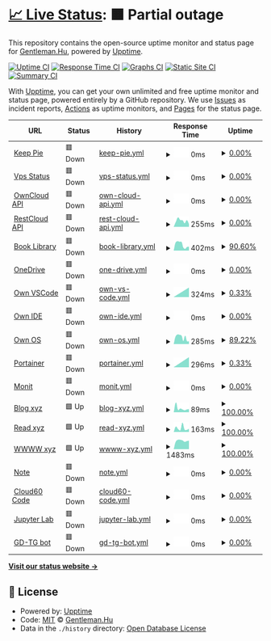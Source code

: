 # [📈 Live Status](https://status.codecho.top): <!--live status--> **🟧 Partial outage**

This repository contains the open-source uptime monitor and status page for [Gentleman.Hu](https://crushing.xyz), powered by [Upptime](https://github.com/upptime/upptime).

[![Uptime CI](https://github.com/koj-co/upptime/workflows/Uptime%20CI/badge.svg)](https://github.com/koj-co/upptime/actions?query=workflow%3A%22Uptime+CI%22)
[![Response Time CI](https://github.com/koj-co/upptime/workflows/Response%20Time%20CI/badge.svg)](https://github.com/koj-co/upptime/actions?query=workflow%3A%22Response+Time+CI%22)
[![Graphs CI](https://github.com/koj-co/upptime/workflows/Graphs%20CI/badge.svg)](https://github.com/koj-co/upptime/actions?query=workflow%3A%22Graphs+CI%22)
[![Static Site CI](https://github.com/koj-co/upptime/workflows/Static%20Site%20CI/badge.svg)](https://github.com/koj-co/upptime/actions?query=workflow%3A%22Static+Site+CI%22)
[![Summary CI](https://github.com/koj-co/upptime/workflows/Summary%20CI/badge.svg)](https://github.com/koj-co/upptime/actions?query=workflow%3A%22Summary+CI%22)

With [Upptime](https://upptime.js.org), you can get your own unlimited and free uptime monitor and status page, powered entirely by a GitHub repository. We use [Issues](https://github.com/GentlemanHu/own-status/issues) as incident reports, [Actions](https://github.com/GentlemanHu/own-status/actions) as uptime monitors, and [Pages](https://status.codecho.top) for the status page.

<!--start: status pages-->
<!-- This summary is generated by Upptime (https://github.com/upptime/upptime) -->
<!-- Do not edit this manually, your changes will be overwritten -->
<!-- prettier-ignore -->
| URL | Status | History | Response Time | Uptime |
| --- | ------ | ------- | ------------- | ------ |
| <img alt="" src="https://favicons.githubusercontent.com/pie.keepfuture.live" height="13"> [Keep Pie](https://pie.keepfuture.live) | 🟥 Down | [keep-pie.yml](https://github.com/GentlemanHu/own-status/commits/HEAD/history/keep-pie.yml) | <details><summary><img alt="Response time graph" src="./graphs/keep-pie/response-time-week.png" height="20"> 0ms</summary><br><a href="https://status.codecho.top/history/keep-pie"><img alt="Response time 638" src="https://img.shields.io/endpoint?url=https%3A%2F%2Fraw.githubusercontent.com%2FGentlemanHu%2Fown-status%2FHEAD%2Fapi%2Fkeep-pie%2Fresponse-time.json"></a><br><a href="https://status.codecho.top/history/keep-pie"><img alt="24-hour response time 0" src="https://img.shields.io/endpoint?url=https%3A%2F%2Fraw.githubusercontent.com%2FGentlemanHu%2Fown-status%2FHEAD%2Fapi%2Fkeep-pie%2Fresponse-time-day.json"></a><br><a href="https://status.codecho.top/history/keep-pie"><img alt="7-day response time 0" src="https://img.shields.io/endpoint?url=https%3A%2F%2Fraw.githubusercontent.com%2FGentlemanHu%2Fown-status%2FHEAD%2Fapi%2Fkeep-pie%2Fresponse-time-week.json"></a><br><a href="https://status.codecho.top/history/keep-pie"><img alt="30-day response time 0" src="https://img.shields.io/endpoint?url=https%3A%2F%2Fraw.githubusercontent.com%2FGentlemanHu%2Fown-status%2FHEAD%2Fapi%2Fkeep-pie%2Fresponse-time-month.json"></a><br><a href="https://status.codecho.top/history/keep-pie"><img alt="1-year response time 630" src="https://img.shields.io/endpoint?url=https%3A%2F%2Fraw.githubusercontent.com%2FGentlemanHu%2Fown-status%2FHEAD%2Fapi%2Fkeep-pie%2Fresponse-time-year.json"></a></details> | <details><summary><a href="https://status.codecho.top/history/keep-pie">0.00%</a></summary><a href="https://status.codecho.top/history/keep-pie"><img alt="All-time uptime 52.46%" src="https://img.shields.io/endpoint?url=https%3A%2F%2Fraw.githubusercontent.com%2FGentlemanHu%2Fown-status%2FHEAD%2Fapi%2Fkeep-pie%2Fuptime.json"></a><br><a href="https://status.codecho.top/history/keep-pie"><img alt="24-hour uptime 0.00%" src="https://img.shields.io/endpoint?url=https%3A%2F%2Fraw.githubusercontent.com%2FGentlemanHu%2Fown-status%2FHEAD%2Fapi%2Fkeep-pie%2Fuptime-day.json"></a><br><a href="https://status.codecho.top/history/keep-pie"><img alt="7-day uptime 0.00%" src="https://img.shields.io/endpoint?url=https%3A%2F%2Fraw.githubusercontent.com%2FGentlemanHu%2Fown-status%2FHEAD%2Fapi%2Fkeep-pie%2Fuptime-week.json"></a><br><a href="https://status.codecho.top/history/keep-pie"><img alt="30-day uptime 0.00%" src="https://img.shields.io/endpoint?url=https%3A%2F%2Fraw.githubusercontent.com%2FGentlemanHu%2Fown-status%2FHEAD%2Fapi%2Fkeep-pie%2Fuptime-month.json"></a><br><a href="https://status.codecho.top/history/keep-pie"><img alt="1-year uptime 37.90%" src="https://img.shields.io/endpoint?url=https%3A%2F%2Fraw.githubusercontent.com%2FGentlemanHu%2Fown-status%2FHEAD%2Fapi%2Fkeep-pie%2Fuptime-year.json"></a></details>
| <img alt="" src="https://favicons.githubusercontent.com/status.devfly.top" height="13"> [Vps Status](https://status.devfly.top) | 🟥 Down | [vps-status.yml](https://github.com/GentlemanHu/own-status/commits/HEAD/history/vps-status.yml) | <details><summary><img alt="Response time graph" src="./graphs/vps-status/response-time-week.png" height="20"> 0ms</summary><br><a href="https://status.codecho.top/history/vps-status"><img alt="Response time 526" src="https://img.shields.io/endpoint?url=https%3A%2F%2Fraw.githubusercontent.com%2FGentlemanHu%2Fown-status%2FHEAD%2Fapi%2Fvps-status%2Fresponse-time.json"></a><br><a href="https://status.codecho.top/history/vps-status"><img alt="24-hour response time 0" src="https://img.shields.io/endpoint?url=https%3A%2F%2Fraw.githubusercontent.com%2FGentlemanHu%2Fown-status%2FHEAD%2Fapi%2Fvps-status%2Fresponse-time-day.json"></a><br><a href="https://status.codecho.top/history/vps-status"><img alt="7-day response time 0" src="https://img.shields.io/endpoint?url=https%3A%2F%2Fraw.githubusercontent.com%2FGentlemanHu%2Fown-status%2FHEAD%2Fapi%2Fvps-status%2Fresponse-time-week.json"></a><br><a href="https://status.codecho.top/history/vps-status"><img alt="30-day response time 0" src="https://img.shields.io/endpoint?url=https%3A%2F%2Fraw.githubusercontent.com%2FGentlemanHu%2Fown-status%2FHEAD%2Fapi%2Fvps-status%2Fresponse-time-month.json"></a><br><a href="https://status.codecho.top/history/vps-status"><img alt="1-year response time 530" src="https://img.shields.io/endpoint?url=https%3A%2F%2Fraw.githubusercontent.com%2FGentlemanHu%2Fown-status%2FHEAD%2Fapi%2Fvps-status%2Fresponse-time-year.json"></a></details> | <details><summary><a href="https://status.codecho.top/history/vps-status">0.00%</a></summary><a href="https://status.codecho.top/history/vps-status"><img alt="All-time uptime 72.16%" src="https://img.shields.io/endpoint?url=https%3A%2F%2Fraw.githubusercontent.com%2FGentlemanHu%2Fown-status%2FHEAD%2Fapi%2Fvps-status%2Fuptime.json"></a><br><a href="https://status.codecho.top/history/vps-status"><img alt="24-hour uptime 0.00%" src="https://img.shields.io/endpoint?url=https%3A%2F%2Fraw.githubusercontent.com%2FGentlemanHu%2Fown-status%2FHEAD%2Fapi%2Fvps-status%2Fuptime-day.json"></a><br><a href="https://status.codecho.top/history/vps-status"><img alt="7-day uptime 0.00%" src="https://img.shields.io/endpoint?url=https%3A%2F%2Fraw.githubusercontent.com%2FGentlemanHu%2Fown-status%2FHEAD%2Fapi%2Fvps-status%2Fuptime-week.json"></a><br><a href="https://status.codecho.top/history/vps-status"><img alt="30-day uptime 0.00%" src="https://img.shields.io/endpoint?url=https%3A%2F%2Fraw.githubusercontent.com%2FGentlemanHu%2Fown-status%2FHEAD%2Fapi%2Fvps-status%2Fuptime-month.json"></a><br><a href="https://status.codecho.top/history/vps-status"><img alt="1-year uptime 63.64%" src="https://img.shields.io/endpoint?url=https%3A%2F%2Fraw.githubusercontent.com%2FGentlemanHu%2Fown-status%2FHEAD%2Fapi%2Fvps-status%2Fuptime-year.json"></a></details>
| <img alt="" src="https://favicons.githubusercontent.com/api.justfeeling.me" height="13"> [OwnCloud API](https://api.justfeeling.me) | 🟥 Down | [own-cloud-api.yml](https://github.com/GentlemanHu/own-status/commits/HEAD/history/own-cloud-api.yml) | <details><summary><img alt="Response time graph" src="./graphs/own-cloud-api/response-time-week.png" height="20"> 0ms</summary><br><a href="https://status.codecho.top/history/own-cloud-api"><img alt="Response time 245" src="https://img.shields.io/endpoint?url=https%3A%2F%2Fraw.githubusercontent.com%2FGentlemanHu%2Fown-status%2FHEAD%2Fapi%2Fown-cloud-api%2Fresponse-time.json"></a><br><a href="https://status.codecho.top/history/own-cloud-api"><img alt="24-hour response time 0" src="https://img.shields.io/endpoint?url=https%3A%2F%2Fraw.githubusercontent.com%2FGentlemanHu%2Fown-status%2FHEAD%2Fapi%2Fown-cloud-api%2Fresponse-time-day.json"></a><br><a href="https://status.codecho.top/history/own-cloud-api"><img alt="7-day response time 0" src="https://img.shields.io/endpoint?url=https%3A%2F%2Fraw.githubusercontent.com%2FGentlemanHu%2Fown-status%2FHEAD%2Fapi%2Fown-cloud-api%2Fresponse-time-week.json"></a><br><a href="https://status.codecho.top/history/own-cloud-api"><img alt="30-day response time 0" src="https://img.shields.io/endpoint?url=https%3A%2F%2Fraw.githubusercontent.com%2FGentlemanHu%2Fown-status%2FHEAD%2Fapi%2Fown-cloud-api%2Fresponse-time-month.json"></a><br><a href="https://status.codecho.top/history/own-cloud-api"><img alt="1-year response time 209" src="https://img.shields.io/endpoint?url=https%3A%2F%2Fraw.githubusercontent.com%2FGentlemanHu%2Fown-status%2FHEAD%2Fapi%2Fown-cloud-api%2Fresponse-time-year.json"></a></details> | <details><summary><a href="https://status.codecho.top/history/own-cloud-api">0.00%</a></summary><a href="https://status.codecho.top/history/own-cloud-api"><img alt="All-time uptime 40.03%" src="https://img.shields.io/endpoint?url=https%3A%2F%2Fraw.githubusercontent.com%2FGentlemanHu%2Fown-status%2FHEAD%2Fapi%2Fown-cloud-api%2Fuptime.json"></a><br><a href="https://status.codecho.top/history/own-cloud-api"><img alt="24-hour uptime 0.00%" src="https://img.shields.io/endpoint?url=https%3A%2F%2Fraw.githubusercontent.com%2FGentlemanHu%2Fown-status%2FHEAD%2Fapi%2Fown-cloud-api%2Fuptime-day.json"></a><br><a href="https://status.codecho.top/history/own-cloud-api"><img alt="7-day uptime 0.00%" src="https://img.shields.io/endpoint?url=https%3A%2F%2Fraw.githubusercontent.com%2FGentlemanHu%2Fown-status%2FHEAD%2Fapi%2Fown-cloud-api%2Fuptime-week.json"></a><br><a href="https://status.codecho.top/history/own-cloud-api"><img alt="30-day uptime 0.00%" src="https://img.shields.io/endpoint?url=https%3A%2F%2Fraw.githubusercontent.com%2FGentlemanHu%2Fown-status%2FHEAD%2Fapi%2Fown-cloud-api%2Fuptime-month.json"></a><br><a href="https://status.codecho.top/history/own-cloud-api"><img alt="1-year uptime 21.66%" src="https://img.shields.io/endpoint?url=https%3A%2F%2Fraw.githubusercontent.com%2FGentlemanHu%2Fown-status%2FHEAD%2Fapi%2Fown-cloud-api%2Fuptime-year.json"></a></details>
| <img alt="" src="https://favicons.githubusercontent.com/api.crushing.xyz" height="13"> [RestCloud API](https://api.crushing.xyz/api/v1/test/template) | 🟥 Down | [rest-cloud-api.yml](https://github.com/GentlemanHu/own-status/commits/HEAD/history/rest-cloud-api.yml) | <details><summary><img alt="Response time graph" src="./graphs/rest-cloud-api/response-time-week.png" height="20"> 255ms</summary><br><a href="https://status.codecho.top/history/rest-cloud-api"><img alt="Response time 357" src="https://img.shields.io/endpoint?url=https%3A%2F%2Fraw.githubusercontent.com%2FGentlemanHu%2Fown-status%2FHEAD%2Fapi%2Frest-cloud-api%2Fresponse-time.json"></a><br><a href="https://status.codecho.top/history/rest-cloud-api"><img alt="24-hour response time 121" src="https://img.shields.io/endpoint?url=https%3A%2F%2Fraw.githubusercontent.com%2FGentlemanHu%2Fown-status%2FHEAD%2Fapi%2Frest-cloud-api%2Fresponse-time-day.json"></a><br><a href="https://status.codecho.top/history/rest-cloud-api"><img alt="7-day response time 255" src="https://img.shields.io/endpoint?url=https%3A%2F%2Fraw.githubusercontent.com%2FGentlemanHu%2Fown-status%2FHEAD%2Fapi%2Frest-cloud-api%2Fresponse-time-week.json"></a><br><a href="https://status.codecho.top/history/rest-cloud-api"><img alt="30-day response time 246" src="https://img.shields.io/endpoint?url=https%3A%2F%2Fraw.githubusercontent.com%2FGentlemanHu%2Fown-status%2FHEAD%2Fapi%2Frest-cloud-api%2Fresponse-time-month.json"></a><br><a href="https://status.codecho.top/history/rest-cloud-api"><img alt="1-year response time 365" src="https://img.shields.io/endpoint?url=https%3A%2F%2Fraw.githubusercontent.com%2FGentlemanHu%2Fown-status%2FHEAD%2Fapi%2Frest-cloud-api%2Fresponse-time-year.json"></a></details> | <details><summary><a href="https://status.codecho.top/history/rest-cloud-api">0.00%</a></summary><a href="https://status.codecho.top/history/rest-cloud-api"><img alt="All-time uptime 66.43%" src="https://img.shields.io/endpoint?url=https%3A%2F%2Fraw.githubusercontent.com%2FGentlemanHu%2Fown-status%2FHEAD%2Fapi%2Frest-cloud-api%2Fuptime.json"></a><br><a href="https://status.codecho.top/history/rest-cloud-api"><img alt="24-hour uptime 0.00%" src="https://img.shields.io/endpoint?url=https%3A%2F%2Fraw.githubusercontent.com%2FGentlemanHu%2Fown-status%2FHEAD%2Fapi%2Frest-cloud-api%2Fuptime-day.json"></a><br><a href="https://status.codecho.top/history/rest-cloud-api"><img alt="7-day uptime 0.00%" src="https://img.shields.io/endpoint?url=https%3A%2F%2Fraw.githubusercontent.com%2FGentlemanHu%2Fown-status%2FHEAD%2Fapi%2Frest-cloud-api%2Fuptime-week.json"></a><br><a href="https://status.codecho.top/history/rest-cloud-api"><img alt="30-day uptime 0.00%" src="https://img.shields.io/endpoint?url=https%3A%2F%2Fraw.githubusercontent.com%2FGentlemanHu%2Fown-status%2FHEAD%2Fapi%2Frest-cloud-api%2Fuptime-month.json"></a><br><a href="https://status.codecho.top/history/rest-cloud-api"><img alt="1-year uptime 56.37%" src="https://img.shields.io/endpoint?url=https%3A%2F%2Fraw.githubusercontent.com%2FGentlemanHu%2Fown-status%2FHEAD%2Fapi%2Frest-cloud-api%2Fuptime-year.json"></a></details>
| <img alt="" src="https://favicons.githubusercontent.com/book.crushing.xyz" height="13"> [Book Library](https://book.crushing.xyz) | 🟥 Down | [book-library.yml](https://github.com/GentlemanHu/own-status/commits/HEAD/history/book-library.yml) | <details><summary><img alt="Response time graph" src="./graphs/book-library/response-time-week.png" height="20"> 402ms</summary><br><a href="https://status.codecho.top/history/book-library"><img alt="Response time 629" src="https://img.shields.io/endpoint?url=https%3A%2F%2Fraw.githubusercontent.com%2FGentlemanHu%2Fown-status%2FHEAD%2Fapi%2Fbook-library%2Fresponse-time.json"></a><br><a href="https://status.codecho.top/history/book-library"><img alt="24-hour response time 263" src="https://img.shields.io/endpoint?url=https%3A%2F%2Fraw.githubusercontent.com%2FGentlemanHu%2Fown-status%2FHEAD%2Fapi%2Fbook-library%2Fresponse-time-day.json"></a><br><a href="https://status.codecho.top/history/book-library"><img alt="7-day response time 402" src="https://img.shields.io/endpoint?url=https%3A%2F%2Fraw.githubusercontent.com%2FGentlemanHu%2Fown-status%2FHEAD%2Fapi%2Fbook-library%2Fresponse-time-week.json"></a><br><a href="https://status.codecho.top/history/book-library"><img alt="30-day response time 498" src="https://img.shields.io/endpoint?url=https%3A%2F%2Fraw.githubusercontent.com%2FGentlemanHu%2Fown-status%2FHEAD%2Fapi%2Fbook-library%2Fresponse-time-month.json"></a><br><a href="https://status.codecho.top/history/book-library"><img alt="1-year response time 593" src="https://img.shields.io/endpoint?url=https%3A%2F%2Fraw.githubusercontent.com%2FGentlemanHu%2Fown-status%2FHEAD%2Fapi%2Fbook-library%2Fresponse-time-year.json"></a></details> | <details><summary><a href="https://status.codecho.top/history/book-library">90.60%</a></summary><a href="https://status.codecho.top/history/book-library"><img alt="All-time uptime 91.60%" src="https://img.shields.io/endpoint?url=https%3A%2F%2Fraw.githubusercontent.com%2FGentlemanHu%2Fown-status%2FHEAD%2Fapi%2Fbook-library%2Fuptime.json"></a><br><a href="https://status.codecho.top/history/book-library"><img alt="24-hour uptime 99.98%" src="https://img.shields.io/endpoint?url=https%3A%2F%2Fraw.githubusercontent.com%2FGentlemanHu%2Fown-status%2FHEAD%2Fapi%2Fbook-library%2Fuptime-day.json"></a><br><a href="https://status.codecho.top/history/book-library"><img alt="7-day uptime 90.60%" src="https://img.shields.io/endpoint?url=https%3A%2F%2Fraw.githubusercontent.com%2FGentlemanHu%2Fown-status%2FHEAD%2Fapi%2Fbook-library%2Fuptime-week.json"></a><br><a href="https://status.codecho.top/history/book-library"><img alt="30-day uptime 97.84%" src="https://img.shields.io/endpoint?url=https%3A%2F%2Fraw.githubusercontent.com%2FGentlemanHu%2Fown-status%2FHEAD%2Fapi%2Fbook-library%2Fuptime-month.json"></a><br><a href="https://status.codecho.top/history/book-library"><img alt="1-year uptime 89.29%" src="https://img.shields.io/endpoint?url=https%3A%2F%2Fraw.githubusercontent.com%2FGentlemanHu%2Fown-status%2FHEAD%2Fapi%2Fbook-library%2Fuptime-year.json"></a></details>
| <img alt="" src="https://favicons.githubusercontent.com/pan.devfly.top" height="13"> [OneDrive](https://pan.devfly.top) | 🟥 Down | [one-drive.yml](https://github.com/GentlemanHu/own-status/commits/HEAD/history/one-drive.yml) | <details><summary><img alt="Response time graph" src="./graphs/one-drive/response-time-week.png" height="20"> 0ms</summary><br><a href="https://status.codecho.top/history/one-drive"><img alt="Response time 1455" src="https://img.shields.io/endpoint?url=https%3A%2F%2Fraw.githubusercontent.com%2FGentlemanHu%2Fown-status%2FHEAD%2Fapi%2Fone-drive%2Fresponse-time.json"></a><br><a href="https://status.codecho.top/history/one-drive"><img alt="24-hour response time 0" src="https://img.shields.io/endpoint?url=https%3A%2F%2Fraw.githubusercontent.com%2FGentlemanHu%2Fown-status%2FHEAD%2Fapi%2Fone-drive%2Fresponse-time-day.json"></a><br><a href="https://status.codecho.top/history/one-drive"><img alt="7-day response time 0" src="https://img.shields.io/endpoint?url=https%3A%2F%2Fraw.githubusercontent.com%2FGentlemanHu%2Fown-status%2FHEAD%2Fapi%2Fone-drive%2Fresponse-time-week.json"></a><br><a href="https://status.codecho.top/history/one-drive"><img alt="30-day response time 0" src="https://img.shields.io/endpoint?url=https%3A%2F%2Fraw.githubusercontent.com%2FGentlemanHu%2Fown-status%2FHEAD%2Fapi%2Fone-drive%2Fresponse-time-month.json"></a><br><a href="https://status.codecho.top/history/one-drive"><img alt="1-year response time 1565" src="https://img.shields.io/endpoint?url=https%3A%2F%2Fraw.githubusercontent.com%2FGentlemanHu%2Fown-status%2FHEAD%2Fapi%2Fone-drive%2Fresponse-time-year.json"></a></details> | <details><summary><a href="https://status.codecho.top/history/one-drive">0.00%</a></summary><a href="https://status.codecho.top/history/one-drive"><img alt="All-time uptime 71.93%" src="https://img.shields.io/endpoint?url=https%3A%2F%2Fraw.githubusercontent.com%2FGentlemanHu%2Fown-status%2FHEAD%2Fapi%2Fone-drive%2Fuptime.json"></a><br><a href="https://status.codecho.top/history/one-drive"><img alt="24-hour uptime 0.00%" src="https://img.shields.io/endpoint?url=https%3A%2F%2Fraw.githubusercontent.com%2FGentlemanHu%2Fown-status%2FHEAD%2Fapi%2Fone-drive%2Fuptime-day.json"></a><br><a href="https://status.codecho.top/history/one-drive"><img alt="7-day uptime 0.00%" src="https://img.shields.io/endpoint?url=https%3A%2F%2Fraw.githubusercontent.com%2FGentlemanHu%2Fown-status%2FHEAD%2Fapi%2Fone-drive%2Fuptime-week.json"></a><br><a href="https://status.codecho.top/history/one-drive"><img alt="30-day uptime 0.00%" src="https://img.shields.io/endpoint?url=https%3A%2F%2Fraw.githubusercontent.com%2FGentlemanHu%2Fown-status%2FHEAD%2Fapi%2Fone-drive%2Fuptime-month.json"></a><br><a href="https://status.codecho.top/history/one-drive"><img alt="1-year uptime 63.63%" src="https://img.shields.io/endpoint?url=https%3A%2F%2Fraw.githubusercontent.com%2FGentlemanHu%2Fown-status%2FHEAD%2Fapi%2Fone-drive%2Fuptime-year.json"></a></details>
| <img alt="" src="https://favicons.githubusercontent.com/code.crushing.xyz" height="13"> [Own VSCode](https://code.crushing.xyz) | 🟥 Down | [own-vs-code.yml](https://github.com/GentlemanHu/own-status/commits/HEAD/history/own-vs-code.yml) | <details><summary><img alt="Response time graph" src="./graphs/own-vs-code/response-time-week.png" height="20"> 324ms</summary><br><a href="https://status.codecho.top/history/own-vs-code"><img alt="Response time 289" src="https://img.shields.io/endpoint?url=https%3A%2F%2Fraw.githubusercontent.com%2FGentlemanHu%2Fown-status%2FHEAD%2Fapi%2Fown-vs-code%2Fresponse-time.json"></a><br><a href="https://status.codecho.top/history/own-vs-code"><img alt="24-hour response time 324" src="https://img.shields.io/endpoint?url=https%3A%2F%2Fraw.githubusercontent.com%2FGentlemanHu%2Fown-status%2FHEAD%2Fapi%2Fown-vs-code%2Fresponse-time-day.json"></a><br><a href="https://status.codecho.top/history/own-vs-code"><img alt="7-day response time 324" src="https://img.shields.io/endpoint?url=https%3A%2F%2Fraw.githubusercontent.com%2FGentlemanHu%2Fown-status%2FHEAD%2Fapi%2Fown-vs-code%2Fresponse-time-week.json"></a><br><a href="https://status.codecho.top/history/own-vs-code"><img alt="30-day response time 324" src="https://img.shields.io/endpoint?url=https%3A%2F%2Fraw.githubusercontent.com%2FGentlemanHu%2Fown-status%2FHEAD%2Fapi%2Fown-vs-code%2Fresponse-time-month.json"></a><br><a href="https://status.codecho.top/history/own-vs-code"><img alt="1-year response time 273" src="https://img.shields.io/endpoint?url=https%3A%2F%2Fraw.githubusercontent.com%2FGentlemanHu%2Fown-status%2FHEAD%2Fapi%2Fown-vs-code%2Fresponse-time-year.json"></a></details> | <details><summary><a href="https://status.codecho.top/history/own-vs-code">0.33%</a></summary><a href="https://status.codecho.top/history/own-vs-code"><img alt="All-time uptime 71.15%" src="https://img.shields.io/endpoint?url=https%3A%2F%2Fraw.githubusercontent.com%2FGentlemanHu%2Fown-status%2FHEAD%2Fapi%2Fown-vs-code%2Fuptime.json"></a><br><a href="https://status.codecho.top/history/own-vs-code"><img alt="24-hour uptime 2.33%" src="https://img.shields.io/endpoint?url=https%3A%2F%2Fraw.githubusercontent.com%2FGentlemanHu%2Fown-status%2FHEAD%2Fapi%2Fown-vs-code%2Fuptime-day.json"></a><br><a href="https://status.codecho.top/history/own-vs-code"><img alt="7-day uptime 0.33%" src="https://img.shields.io/endpoint?url=https%3A%2F%2Fraw.githubusercontent.com%2FGentlemanHu%2Fown-status%2FHEAD%2Fapi%2Fown-vs-code%2Fuptime-week.json"></a><br><a href="https://status.codecho.top/history/own-vs-code"><img alt="30-day uptime 0.00%" src="https://img.shields.io/endpoint?url=https%3A%2F%2Fraw.githubusercontent.com%2FGentlemanHu%2Fown-status%2FHEAD%2Fapi%2Fown-vs-code%2Fuptime-month.json"></a><br><a href="https://status.codecho.top/history/own-vs-code"><img alt="1-year uptime 62.32%" src="https://img.shields.io/endpoint?url=https%3A%2F%2Fraw.githubusercontent.com%2FGentlemanHu%2Fown-status%2FHEAD%2Fapi%2Fown-vs-code%2Fuptime-year.json"></a></details>
| <img alt="" src="https://favicons.githubusercontent.com/ide.crushing.xyz" height="13"> [Own IDE](https://ide.crushing.xyz) | 🟥 Down | [own-ide.yml](https://github.com/GentlemanHu/own-status/commits/HEAD/history/own-ide.yml) | <details><summary><img alt="Response time graph" src="./graphs/own-ide/response-time-week.png" height="20"> 0ms</summary><br><a href="https://status.codecho.top/history/own-ide"><img alt="Response time 225" src="https://img.shields.io/endpoint?url=https%3A%2F%2Fraw.githubusercontent.com%2FGentlemanHu%2Fown-status%2FHEAD%2Fapi%2Fown-ide%2Fresponse-time.json"></a><br><a href="https://status.codecho.top/history/own-ide"><img alt="24-hour response time 0" src="https://img.shields.io/endpoint?url=https%3A%2F%2Fraw.githubusercontent.com%2FGentlemanHu%2Fown-status%2FHEAD%2Fapi%2Fown-ide%2Fresponse-time-day.json"></a><br><a href="https://status.codecho.top/history/own-ide"><img alt="7-day response time 0" src="https://img.shields.io/endpoint?url=https%3A%2F%2Fraw.githubusercontent.com%2FGentlemanHu%2Fown-status%2FHEAD%2Fapi%2Fown-ide%2Fresponse-time-week.json"></a><br><a href="https://status.codecho.top/history/own-ide"><img alt="30-day response time 0" src="https://img.shields.io/endpoint?url=https%3A%2F%2Fraw.githubusercontent.com%2FGentlemanHu%2Fown-status%2FHEAD%2Fapi%2Fown-ide%2Fresponse-time-month.json"></a><br><a href="https://status.codecho.top/history/own-ide"><img alt="1-year response time 197" src="https://img.shields.io/endpoint?url=https%3A%2F%2Fraw.githubusercontent.com%2FGentlemanHu%2Fown-status%2FHEAD%2Fapi%2Fown-ide%2Fresponse-time-year.json"></a></details> | <details><summary><a href="https://status.codecho.top/history/own-ide">0.00%</a></summary><a href="https://status.codecho.top/history/own-ide"><img alt="All-time uptime 0.00%" src="https://img.shields.io/endpoint?url=https%3A%2F%2Fraw.githubusercontent.com%2FGentlemanHu%2Fown-status%2FHEAD%2Fapi%2Fown-ide%2Fuptime.json"></a><br><a href="https://status.codecho.top/history/own-ide"><img alt="24-hour uptime 0.00%" src="https://img.shields.io/endpoint?url=https%3A%2F%2Fraw.githubusercontent.com%2FGentlemanHu%2Fown-status%2FHEAD%2Fapi%2Fown-ide%2Fuptime-day.json"></a><br><a href="https://status.codecho.top/history/own-ide"><img alt="7-day uptime 0.00%" src="https://img.shields.io/endpoint?url=https%3A%2F%2Fraw.githubusercontent.com%2FGentlemanHu%2Fown-status%2FHEAD%2Fapi%2Fown-ide%2Fuptime-week.json"></a><br><a href="https://status.codecho.top/history/own-ide"><img alt="30-day uptime 0.00%" src="https://img.shields.io/endpoint?url=https%3A%2F%2Fraw.githubusercontent.com%2FGentlemanHu%2Fown-status%2FHEAD%2Fapi%2Fown-ide%2Fuptime-month.json"></a><br><a href="https://status.codecho.top/history/own-ide"><img alt="1-year uptime 0.00%" src="https://img.shields.io/endpoint?url=https%3A%2F%2Fraw.githubusercontent.com%2FGentlemanHu%2Fown-status%2FHEAD%2Fapi%2Fown-ide%2Fuptime-year.json"></a></details>
| <img alt="" src="https://favicons.githubusercontent.com/os.crushing.xyz" height="13"> [Own OS](https://os.crushing.xyz) | 🟥 Down | [own-os.yml](https://github.com/GentlemanHu/own-status/commits/HEAD/history/own-os.yml) | <details><summary><img alt="Response time graph" src="./graphs/own-os/response-time-week.png" height="20"> 285ms</summary><br><a href="https://status.codecho.top/history/own-os"><img alt="Response time 418" src="https://img.shields.io/endpoint?url=https%3A%2F%2Fraw.githubusercontent.com%2FGentlemanHu%2Fown-status%2FHEAD%2Fapi%2Fown-os%2Fresponse-time.json"></a><br><a href="https://status.codecho.top/history/own-os"><img alt="24-hour response time 118" src="https://img.shields.io/endpoint?url=https%3A%2F%2Fraw.githubusercontent.com%2FGentlemanHu%2Fown-status%2FHEAD%2Fapi%2Fown-os%2Fresponse-time-day.json"></a><br><a href="https://status.codecho.top/history/own-os"><img alt="7-day response time 285" src="https://img.shields.io/endpoint?url=https%3A%2F%2Fraw.githubusercontent.com%2FGentlemanHu%2Fown-status%2FHEAD%2Fapi%2Fown-os%2Fresponse-time-week.json"></a><br><a href="https://status.codecho.top/history/own-os"><img alt="30-day response time 333" src="https://img.shields.io/endpoint?url=https%3A%2F%2Fraw.githubusercontent.com%2FGentlemanHu%2Fown-status%2FHEAD%2Fapi%2Fown-os%2Fresponse-time-month.json"></a><br><a href="https://status.codecho.top/history/own-os"><img alt="1-year response time 371" src="https://img.shields.io/endpoint?url=https%3A%2F%2Fraw.githubusercontent.com%2FGentlemanHu%2Fown-status%2FHEAD%2Fapi%2Fown-os%2Fresponse-time-year.json"></a></details> | <details><summary><a href="https://status.codecho.top/history/own-os">89.22%</a></summary><a href="https://status.codecho.top/history/own-os"><img alt="All-time uptime 65.74%" src="https://img.shields.io/endpoint?url=https%3A%2F%2Fraw.githubusercontent.com%2FGentlemanHu%2Fown-status%2FHEAD%2Fapi%2Fown-os%2Fuptime.json"></a><br><a href="https://status.codecho.top/history/own-os"><img alt="24-hour uptime 24.53%" src="https://img.shields.io/endpoint?url=https%3A%2F%2Fraw.githubusercontent.com%2FGentlemanHu%2Fown-status%2FHEAD%2Fapi%2Fown-os%2Fuptime-day.json"></a><br><a href="https://status.codecho.top/history/own-os"><img alt="7-day uptime 89.22%" src="https://img.shields.io/endpoint?url=https%3A%2F%2Fraw.githubusercontent.com%2FGentlemanHu%2Fown-status%2FHEAD%2Fapi%2Fown-os%2Fuptime-week.json"></a><br><a href="https://status.codecho.top/history/own-os"><img alt="30-day uptime 97.52%" src="https://img.shields.io/endpoint?url=https%3A%2F%2Fraw.githubusercontent.com%2FGentlemanHu%2Fown-status%2FHEAD%2Fapi%2Fown-os%2Fuptime-month.json"></a><br><a href="https://status.codecho.top/history/own-os"><img alt="1-year uptime 55.48%" src="https://img.shields.io/endpoint?url=https%3A%2F%2Fraw.githubusercontent.com%2FGentlemanHu%2Fown-status%2FHEAD%2Fapi%2Fown-os%2Fuptime-year.json"></a></details>
| <img alt="" src="https://favicons.githubusercontent.com/get.crushing.xyz" height="13"> [Portainer](https://get.crushing.xyz) | 🟥 Down | [portainer.yml](https://github.com/GentlemanHu/own-status/commits/HEAD/history/portainer.yml) | <details><summary><img alt="Response time graph" src="./graphs/portainer/response-time-week.png" height="20"> 296ms</summary><br><a href="https://status.codecho.top/history/portainer"><img alt="Response time 266" src="https://img.shields.io/endpoint?url=https%3A%2F%2Fraw.githubusercontent.com%2FGentlemanHu%2Fown-status%2FHEAD%2Fapi%2Fportainer%2Fresponse-time.json"></a><br><a href="https://status.codecho.top/history/portainer"><img alt="24-hour response time 296" src="https://img.shields.io/endpoint?url=https%3A%2F%2Fraw.githubusercontent.com%2FGentlemanHu%2Fown-status%2FHEAD%2Fapi%2Fportainer%2Fresponse-time-day.json"></a><br><a href="https://status.codecho.top/history/portainer"><img alt="7-day response time 296" src="https://img.shields.io/endpoint?url=https%3A%2F%2Fraw.githubusercontent.com%2FGentlemanHu%2Fown-status%2FHEAD%2Fapi%2Fportainer%2Fresponse-time-week.json"></a><br><a href="https://status.codecho.top/history/portainer"><img alt="30-day response time 296" src="https://img.shields.io/endpoint?url=https%3A%2F%2Fraw.githubusercontent.com%2FGentlemanHu%2Fown-status%2FHEAD%2Fapi%2Fportainer%2Fresponse-time-month.json"></a><br><a href="https://status.codecho.top/history/portainer"><img alt="1-year response time 249" src="https://img.shields.io/endpoint?url=https%3A%2F%2Fraw.githubusercontent.com%2FGentlemanHu%2Fown-status%2FHEAD%2Fapi%2Fportainer%2Fresponse-time-year.json"></a></details> | <details><summary><a href="https://status.codecho.top/history/portainer">0.33%</a></summary><a href="https://status.codecho.top/history/portainer"><img alt="All-time uptime 71.15%" src="https://img.shields.io/endpoint?url=https%3A%2F%2Fraw.githubusercontent.com%2FGentlemanHu%2Fown-status%2FHEAD%2Fapi%2Fportainer%2Fuptime.json"></a><br><a href="https://status.codecho.top/history/portainer"><img alt="24-hour uptime 2.34%" src="https://img.shields.io/endpoint?url=https%3A%2F%2Fraw.githubusercontent.com%2FGentlemanHu%2Fown-status%2FHEAD%2Fapi%2Fportainer%2Fuptime-day.json"></a><br><a href="https://status.codecho.top/history/portainer"><img alt="7-day uptime 0.33%" src="https://img.shields.io/endpoint?url=https%3A%2F%2Fraw.githubusercontent.com%2FGentlemanHu%2Fown-status%2FHEAD%2Fapi%2Fportainer%2Fuptime-week.json"></a><br><a href="https://status.codecho.top/history/portainer"><img alt="30-day uptime 0.00%" src="https://img.shields.io/endpoint?url=https%3A%2F%2Fraw.githubusercontent.com%2FGentlemanHu%2Fown-status%2FHEAD%2Fapi%2Fportainer%2Fuptime-month.json"></a><br><a href="https://status.codecho.top/history/portainer"><img alt="1-year uptime 62.32%" src="https://img.shields.io/endpoint?url=https%3A%2F%2Fraw.githubusercontent.com%2FGentlemanHu%2Fown-status%2FHEAD%2Fapi%2Fportainer%2Fuptime-year.json"></a></details>
| <img alt="" src="https://favicons.githubusercontent.com/monit.devfly.top" height="13"> [Monit](https://monit.devfly.top) | 🟥 Down | [monit.yml](https://github.com/GentlemanHu/own-status/commits/HEAD/history/monit.yml) | <details><summary><img alt="Response time graph" src="./graphs/monit/response-time-week.png" height="20"> 0ms</summary><br><a href="https://status.codecho.top/history/monit"><img alt="Response time 478" src="https://img.shields.io/endpoint?url=https%3A%2F%2Fraw.githubusercontent.com%2FGentlemanHu%2Fown-status%2FHEAD%2Fapi%2Fmonit%2Fresponse-time.json"></a><br><a href="https://status.codecho.top/history/monit"><img alt="24-hour response time 0" src="https://img.shields.io/endpoint?url=https%3A%2F%2Fraw.githubusercontent.com%2FGentlemanHu%2Fown-status%2FHEAD%2Fapi%2Fmonit%2Fresponse-time-day.json"></a><br><a href="https://status.codecho.top/history/monit"><img alt="7-day response time 0" src="https://img.shields.io/endpoint?url=https%3A%2F%2Fraw.githubusercontent.com%2FGentlemanHu%2Fown-status%2FHEAD%2Fapi%2Fmonit%2Fresponse-time-week.json"></a><br><a href="https://status.codecho.top/history/monit"><img alt="30-day response time 0" src="https://img.shields.io/endpoint?url=https%3A%2F%2Fraw.githubusercontent.com%2FGentlemanHu%2Fown-status%2FHEAD%2Fapi%2Fmonit%2Fresponse-time-month.json"></a><br><a href="https://status.codecho.top/history/monit"><img alt="1-year response time 468" src="https://img.shields.io/endpoint?url=https%3A%2F%2Fraw.githubusercontent.com%2FGentlemanHu%2Fown-status%2FHEAD%2Fapi%2Fmonit%2Fresponse-time-year.json"></a></details> | <details><summary><a href="https://status.codecho.top/history/monit">0.00%</a></summary><a href="https://status.codecho.top/history/monit"><img alt="All-time uptime 72.00%" src="https://img.shields.io/endpoint?url=https%3A%2F%2Fraw.githubusercontent.com%2FGentlemanHu%2Fown-status%2FHEAD%2Fapi%2Fmonit%2Fuptime.json"></a><br><a href="https://status.codecho.top/history/monit"><img alt="24-hour uptime 0.00%" src="https://img.shields.io/endpoint?url=https%3A%2F%2Fraw.githubusercontent.com%2FGentlemanHu%2Fown-status%2FHEAD%2Fapi%2Fmonit%2Fuptime-day.json"></a><br><a href="https://status.codecho.top/history/monit"><img alt="7-day uptime 0.00%" src="https://img.shields.io/endpoint?url=https%3A%2F%2Fraw.githubusercontent.com%2FGentlemanHu%2Fown-status%2FHEAD%2Fapi%2Fmonit%2Fuptime-week.json"></a><br><a href="https://status.codecho.top/history/monit"><img alt="30-day uptime 0.00%" src="https://img.shields.io/endpoint?url=https%3A%2F%2Fraw.githubusercontent.com%2FGentlemanHu%2Fown-status%2FHEAD%2Fapi%2Fmonit%2Fuptime-month.json"></a><br><a href="https://status.codecho.top/history/monit"><img alt="1-year uptime 63.65%" src="https://img.shields.io/endpoint?url=https%3A%2F%2Fraw.githubusercontent.com%2FGentlemanHu%2Fown-status%2FHEAD%2Fapi%2Fmonit%2Fuptime-year.json"></a></details>
| <img alt="" src="https://favicons.githubusercontent.com/blog.crushing.xyz" height="13"> [Blog xyz](https://blog.crushing.xyz) | 🟩 Up | [blog-xyz.yml](https://github.com/GentlemanHu/own-status/commits/HEAD/history/blog-xyz.yml) | <details><summary><img alt="Response time graph" src="./graphs/blog-xyz/response-time-week.png" height="20"> 89ms</summary><br><a href="https://status.codecho.top/history/blog-xyz"><img alt="Response time 184" src="https://img.shields.io/endpoint?url=https%3A%2F%2Fraw.githubusercontent.com%2FGentlemanHu%2Fown-status%2FHEAD%2Fapi%2Fblog-xyz%2Fresponse-time.json"></a><br><a href="https://status.codecho.top/history/blog-xyz"><img alt="24-hour response time 75" src="https://img.shields.io/endpoint?url=https%3A%2F%2Fraw.githubusercontent.com%2FGentlemanHu%2Fown-status%2FHEAD%2Fapi%2Fblog-xyz%2Fresponse-time-day.json"></a><br><a href="https://status.codecho.top/history/blog-xyz"><img alt="7-day response time 89" src="https://img.shields.io/endpoint?url=https%3A%2F%2Fraw.githubusercontent.com%2FGentlemanHu%2Fown-status%2FHEAD%2Fapi%2Fblog-xyz%2Fresponse-time-week.json"></a><br><a href="https://status.codecho.top/history/blog-xyz"><img alt="30-day response time 108" src="https://img.shields.io/endpoint?url=https%3A%2F%2Fraw.githubusercontent.com%2FGentlemanHu%2Fown-status%2FHEAD%2Fapi%2Fblog-xyz%2Fresponse-time-month.json"></a><br><a href="https://status.codecho.top/history/blog-xyz"><img alt="1-year response time 185" src="https://img.shields.io/endpoint?url=https%3A%2F%2Fraw.githubusercontent.com%2FGentlemanHu%2Fown-status%2FHEAD%2Fapi%2Fblog-xyz%2Fresponse-time-year.json"></a></details> | <details><summary><a href="https://status.codecho.top/history/blog-xyz">100.00%</a></summary><a href="https://status.codecho.top/history/blog-xyz"><img alt="All-time uptime 99.98%" src="https://img.shields.io/endpoint?url=https%3A%2F%2Fraw.githubusercontent.com%2FGentlemanHu%2Fown-status%2FHEAD%2Fapi%2Fblog-xyz%2Fuptime.json"></a><br><a href="https://status.codecho.top/history/blog-xyz"><img alt="24-hour uptime 100.00%" src="https://img.shields.io/endpoint?url=https%3A%2F%2Fraw.githubusercontent.com%2FGentlemanHu%2Fown-status%2FHEAD%2Fapi%2Fblog-xyz%2Fuptime-day.json"></a><br><a href="https://status.codecho.top/history/blog-xyz"><img alt="7-day uptime 100.00%" src="https://img.shields.io/endpoint?url=https%3A%2F%2Fraw.githubusercontent.com%2FGentlemanHu%2Fown-status%2FHEAD%2Fapi%2Fblog-xyz%2Fuptime-week.json"></a><br><a href="https://status.codecho.top/history/blog-xyz"><img alt="30-day uptime 100.00%" src="https://img.shields.io/endpoint?url=https%3A%2F%2Fraw.githubusercontent.com%2FGentlemanHu%2Fown-status%2FHEAD%2Fapi%2Fblog-xyz%2Fuptime-month.json"></a><br><a href="https://status.codecho.top/history/blog-xyz"><img alt="1-year uptime 99.98%" src="https://img.shields.io/endpoint?url=https%3A%2F%2Fraw.githubusercontent.com%2FGentlemanHu%2Fown-status%2FHEAD%2Fapi%2Fblog-xyz%2Fuptime-year.json"></a></details>
| <img alt="" src="https://favicons.githubusercontent.com/read.crushing.xyz" height="13"> [Read xyz](https://read.crushing.xyz) | 🟩 Up | [read-xyz.yml](https://github.com/GentlemanHu/own-status/commits/HEAD/history/read-xyz.yml) | <details><summary><img alt="Response time graph" src="./graphs/read-xyz/response-time-week.png" height="20"> 163ms</summary><br><a href="https://status.codecho.top/history/read-xyz"><img alt="Response time 231" src="https://img.shields.io/endpoint?url=https%3A%2F%2Fraw.githubusercontent.com%2FGentlemanHu%2Fown-status%2FHEAD%2Fapi%2Fread-xyz%2Fresponse-time.json"></a><br><a href="https://status.codecho.top/history/read-xyz"><img alt="24-hour response time 134" src="https://img.shields.io/endpoint?url=https%3A%2F%2Fraw.githubusercontent.com%2FGentlemanHu%2Fown-status%2FHEAD%2Fapi%2Fread-xyz%2Fresponse-time-day.json"></a><br><a href="https://status.codecho.top/history/read-xyz"><img alt="7-day response time 163" src="https://img.shields.io/endpoint?url=https%3A%2F%2Fraw.githubusercontent.com%2FGentlemanHu%2Fown-status%2FHEAD%2Fapi%2Fread-xyz%2Fresponse-time-week.json"></a><br><a href="https://status.codecho.top/history/read-xyz"><img alt="30-day response time 194" src="https://img.shields.io/endpoint?url=https%3A%2F%2Fraw.githubusercontent.com%2FGentlemanHu%2Fown-status%2FHEAD%2Fapi%2Fread-xyz%2Fresponse-time-month.json"></a><br><a href="https://status.codecho.top/history/read-xyz"><img alt="1-year response time 229" src="https://img.shields.io/endpoint?url=https%3A%2F%2Fraw.githubusercontent.com%2FGentlemanHu%2Fown-status%2FHEAD%2Fapi%2Fread-xyz%2Fresponse-time-year.json"></a></details> | <details><summary><a href="https://status.codecho.top/history/read-xyz">100.00%</a></summary><a href="https://status.codecho.top/history/read-xyz"><img alt="All-time uptime 99.99%" src="https://img.shields.io/endpoint?url=https%3A%2F%2Fraw.githubusercontent.com%2FGentlemanHu%2Fown-status%2FHEAD%2Fapi%2Fread-xyz%2Fuptime.json"></a><br><a href="https://status.codecho.top/history/read-xyz"><img alt="24-hour uptime 100.00%" src="https://img.shields.io/endpoint?url=https%3A%2F%2Fraw.githubusercontent.com%2FGentlemanHu%2Fown-status%2FHEAD%2Fapi%2Fread-xyz%2Fuptime-day.json"></a><br><a href="https://status.codecho.top/history/read-xyz"><img alt="7-day uptime 100.00%" src="https://img.shields.io/endpoint?url=https%3A%2F%2Fraw.githubusercontent.com%2FGentlemanHu%2Fown-status%2FHEAD%2Fapi%2Fread-xyz%2Fuptime-week.json"></a><br><a href="https://status.codecho.top/history/read-xyz"><img alt="30-day uptime 99.94%" src="https://img.shields.io/endpoint?url=https%3A%2F%2Fraw.githubusercontent.com%2FGentlemanHu%2Fown-status%2FHEAD%2Fapi%2Fread-xyz%2Fuptime-month.json"></a><br><a href="https://status.codecho.top/history/read-xyz"><img alt="1-year uptime 99.98%" src="https://img.shields.io/endpoint?url=https%3A%2F%2Fraw.githubusercontent.com%2FGentlemanHu%2Fown-status%2FHEAD%2Fapi%2Fread-xyz%2Fuptime-year.json"></a></details>
| <img alt="" src="https://favicons.githubusercontent.com/www.crushing.xyz" height="13"> [WWWW xyz](https://www.crushing.xyz) | 🟩 Up | [wwww-xyz.yml](https://github.com/GentlemanHu/own-status/commits/HEAD/history/wwww-xyz.yml) | <details><summary><img alt="Response time graph" src="./graphs/wwww-xyz/response-time-week.png" height="20"> 1483ms</summary><br><a href="https://status.codecho.top/history/wwww-xyz"><img alt="Response time 2144" src="https://img.shields.io/endpoint?url=https%3A%2F%2Fraw.githubusercontent.com%2FGentlemanHu%2Fown-status%2FHEAD%2Fapi%2Fwwww-xyz%2Fresponse-time.json"></a><br><a href="https://status.codecho.top/history/wwww-xyz"><img alt="24-hour response time 1487" src="https://img.shields.io/endpoint?url=https%3A%2F%2Fraw.githubusercontent.com%2FGentlemanHu%2Fown-status%2FHEAD%2Fapi%2Fwwww-xyz%2Fresponse-time-day.json"></a><br><a href="https://status.codecho.top/history/wwww-xyz"><img alt="7-day response time 1483" src="https://img.shields.io/endpoint?url=https%3A%2F%2Fraw.githubusercontent.com%2FGentlemanHu%2Fown-status%2FHEAD%2Fapi%2Fwwww-xyz%2Fresponse-time-week.json"></a><br><a href="https://status.codecho.top/history/wwww-xyz"><img alt="30-day response time 1565" src="https://img.shields.io/endpoint?url=https%3A%2F%2Fraw.githubusercontent.com%2FGentlemanHu%2Fown-status%2FHEAD%2Fapi%2Fwwww-xyz%2Fresponse-time-month.json"></a><br><a href="https://status.codecho.top/history/wwww-xyz"><img alt="1-year response time 2301" src="https://img.shields.io/endpoint?url=https%3A%2F%2Fraw.githubusercontent.com%2FGentlemanHu%2Fown-status%2FHEAD%2Fapi%2Fwwww-xyz%2Fresponse-time-year.json"></a></details> | <details><summary><a href="https://status.codecho.top/history/wwww-xyz">100.00%</a></summary><a href="https://status.codecho.top/history/wwww-xyz"><img alt="All-time uptime 93.37%" src="https://img.shields.io/endpoint?url=https%3A%2F%2Fraw.githubusercontent.com%2FGentlemanHu%2Fown-status%2FHEAD%2Fapi%2Fwwww-xyz%2Fuptime.json"></a><br><a href="https://status.codecho.top/history/wwww-xyz"><img alt="24-hour uptime 100.00%" src="https://img.shields.io/endpoint?url=https%3A%2F%2Fraw.githubusercontent.com%2FGentlemanHu%2Fown-status%2FHEAD%2Fapi%2Fwwww-xyz%2Fuptime-day.json"></a><br><a href="https://status.codecho.top/history/wwww-xyz"><img alt="7-day uptime 100.00%" src="https://img.shields.io/endpoint?url=https%3A%2F%2Fraw.githubusercontent.com%2FGentlemanHu%2Fown-status%2FHEAD%2Fapi%2Fwwww-xyz%2Fuptime-week.json"></a><br><a href="https://status.codecho.top/history/wwww-xyz"><img alt="30-day uptime 99.93%" src="https://img.shields.io/endpoint?url=https%3A%2F%2Fraw.githubusercontent.com%2FGentlemanHu%2Fown-status%2FHEAD%2Fapi%2Fwwww-xyz%2Fuptime-month.json"></a><br><a href="https://status.codecho.top/history/wwww-xyz"><img alt="1-year uptime 93.29%" src="https://img.shields.io/endpoint?url=https%3A%2F%2Fraw.githubusercontent.com%2FGentlemanHu%2Fown-status%2FHEAD%2Fapi%2Fwwww-xyz%2Fuptime-year.json"></a></details>
| <img alt="" src="https://favicons.githubusercontent.com/note.justfeeling.me" height="13"> [Note](https://note.justfeeling.me) | 🟥 Down | [note.yml](https://github.com/GentlemanHu/own-status/commits/HEAD/history/note.yml) | <details><summary><img alt="Response time graph" src="./graphs/note/response-time-week.png" height="20"> 0ms</summary><br><a href="https://status.codecho.top/history/note"><img alt="Response time 230" src="https://img.shields.io/endpoint?url=https%3A%2F%2Fraw.githubusercontent.com%2FGentlemanHu%2Fown-status%2FHEAD%2Fapi%2Fnote%2Fresponse-time.json"></a><br><a href="https://status.codecho.top/history/note"><img alt="24-hour response time 0" src="https://img.shields.io/endpoint?url=https%3A%2F%2Fraw.githubusercontent.com%2FGentlemanHu%2Fown-status%2FHEAD%2Fapi%2Fnote%2Fresponse-time-day.json"></a><br><a href="https://status.codecho.top/history/note"><img alt="7-day response time 0" src="https://img.shields.io/endpoint?url=https%3A%2F%2Fraw.githubusercontent.com%2FGentlemanHu%2Fown-status%2FHEAD%2Fapi%2Fnote%2Fresponse-time-week.json"></a><br><a href="https://status.codecho.top/history/note"><img alt="30-day response time 0" src="https://img.shields.io/endpoint?url=https%3A%2F%2Fraw.githubusercontent.com%2FGentlemanHu%2Fown-status%2FHEAD%2Fapi%2Fnote%2Fresponse-time-month.json"></a><br><a href="https://status.codecho.top/history/note"><img alt="1-year response time 201" src="https://img.shields.io/endpoint?url=https%3A%2F%2Fraw.githubusercontent.com%2FGentlemanHu%2Fown-status%2FHEAD%2Fapi%2Fnote%2Fresponse-time-year.json"></a></details> | <details><summary><a href="https://status.codecho.top/history/note">0.00%</a></summary><a href="https://status.codecho.top/history/note"><img alt="All-time uptime 43.33%" src="https://img.shields.io/endpoint?url=https%3A%2F%2Fraw.githubusercontent.com%2FGentlemanHu%2Fown-status%2FHEAD%2Fapi%2Fnote%2Fuptime.json"></a><br><a href="https://status.codecho.top/history/note"><img alt="24-hour uptime 0.00%" src="https://img.shields.io/endpoint?url=https%3A%2F%2Fraw.githubusercontent.com%2FGentlemanHu%2Fown-status%2FHEAD%2Fapi%2Fnote%2Fuptime-day.json"></a><br><a href="https://status.codecho.top/history/note"><img alt="7-day uptime 0.00%" src="https://img.shields.io/endpoint?url=https%3A%2F%2Fraw.githubusercontent.com%2FGentlemanHu%2Fown-status%2FHEAD%2Fapi%2Fnote%2Fuptime-week.json"></a><br><a href="https://status.codecho.top/history/note"><img alt="30-day uptime 0.00%" src="https://img.shields.io/endpoint?url=https%3A%2F%2Fraw.githubusercontent.com%2FGentlemanHu%2Fown-status%2FHEAD%2Fapi%2Fnote%2Fuptime-month.json"></a><br><a href="https://status.codecho.top/history/note"><img alt="1-year uptime 26.04%" src="https://img.shields.io/endpoint?url=https%3A%2F%2Fraw.githubusercontent.com%2FGentlemanHu%2Fown-status%2FHEAD%2Fapi%2Fnote%2Fuptime-year.json"></a></details>
| <img alt="" src="https://favicons.githubusercontent.com/vscode.devfly.top" height="13"> [Cloud60 Code](https://vscode.devfly.top) | 🟥 Down | [cloud60-code.yml](https://github.com/GentlemanHu/own-status/commits/HEAD/history/cloud60-code.yml) | <details><summary><img alt="Response time graph" src="./graphs/cloud60-code/response-time-week.png" height="20"> 0ms</summary><br><a href="https://status.codecho.top/history/cloud60-code"><img alt="Response time 634" src="https://img.shields.io/endpoint?url=https%3A%2F%2Fraw.githubusercontent.com%2FGentlemanHu%2Fown-status%2FHEAD%2Fapi%2Fcloud60-code%2Fresponse-time.json"></a><br><a href="https://status.codecho.top/history/cloud60-code"><img alt="24-hour response time 0" src="https://img.shields.io/endpoint?url=https%3A%2F%2Fraw.githubusercontent.com%2FGentlemanHu%2Fown-status%2FHEAD%2Fapi%2Fcloud60-code%2Fresponse-time-day.json"></a><br><a href="https://status.codecho.top/history/cloud60-code"><img alt="7-day response time 0" src="https://img.shields.io/endpoint?url=https%3A%2F%2Fraw.githubusercontent.com%2FGentlemanHu%2Fown-status%2FHEAD%2Fapi%2Fcloud60-code%2Fresponse-time-week.json"></a><br><a href="https://status.codecho.top/history/cloud60-code"><img alt="30-day response time 0" src="https://img.shields.io/endpoint?url=https%3A%2F%2Fraw.githubusercontent.com%2FGentlemanHu%2Fown-status%2FHEAD%2Fapi%2Fcloud60-code%2Fresponse-time-month.json"></a><br><a href="https://status.codecho.top/history/cloud60-code"><img alt="1-year response time 612" src="https://img.shields.io/endpoint?url=https%3A%2F%2Fraw.githubusercontent.com%2FGentlemanHu%2Fown-status%2FHEAD%2Fapi%2Fcloud60-code%2Fresponse-time-year.json"></a></details> | <details><summary><a href="https://status.codecho.top/history/cloud60-code">0.00%</a></summary><a href="https://status.codecho.top/history/cloud60-code"><img alt="All-time uptime 72.00%" src="https://img.shields.io/endpoint?url=https%3A%2F%2Fraw.githubusercontent.com%2FGentlemanHu%2Fown-status%2FHEAD%2Fapi%2Fcloud60-code%2Fuptime.json"></a><br><a href="https://status.codecho.top/history/cloud60-code"><img alt="24-hour uptime 0.00%" src="https://img.shields.io/endpoint?url=https%3A%2F%2Fraw.githubusercontent.com%2FGentlemanHu%2Fown-status%2FHEAD%2Fapi%2Fcloud60-code%2Fuptime-day.json"></a><br><a href="https://status.codecho.top/history/cloud60-code"><img alt="7-day uptime 0.00%" src="https://img.shields.io/endpoint?url=https%3A%2F%2Fraw.githubusercontent.com%2FGentlemanHu%2Fown-status%2FHEAD%2Fapi%2Fcloud60-code%2Fuptime-week.json"></a><br><a href="https://status.codecho.top/history/cloud60-code"><img alt="30-day uptime 0.00%" src="https://img.shields.io/endpoint?url=https%3A%2F%2Fraw.githubusercontent.com%2FGentlemanHu%2Fown-status%2FHEAD%2Fapi%2Fcloud60-code%2Fuptime-month.json"></a><br><a href="https://status.codecho.top/history/cloud60-code"><img alt="1-year uptime 63.65%" src="https://img.shields.io/endpoint?url=https%3A%2F%2Fraw.githubusercontent.com%2FGentlemanHu%2Fown-status%2FHEAD%2Fapi%2Fcloud60-code%2Fuptime-year.json"></a></details>
| <img alt="" src="https://favicons.githubusercontent.com/lab.devfly.top" height="13"> [Jupyter Lab](https://lab.devfly.top) | 🟥 Down | [jupyter-lab.yml](https://github.com/GentlemanHu/own-status/commits/HEAD/history/jupyter-lab.yml) | <details><summary><img alt="Response time graph" src="./graphs/jupyter-lab/response-time-week.png" height="20"> 0ms</summary><br><a href="https://status.codecho.top/history/jupyter-lab"><img alt="Response time 790" src="https://img.shields.io/endpoint?url=https%3A%2F%2Fraw.githubusercontent.com%2FGentlemanHu%2Fown-status%2FHEAD%2Fapi%2Fjupyter-lab%2Fresponse-time.json"></a><br><a href="https://status.codecho.top/history/jupyter-lab"><img alt="24-hour response time 0" src="https://img.shields.io/endpoint?url=https%3A%2F%2Fraw.githubusercontent.com%2FGentlemanHu%2Fown-status%2FHEAD%2Fapi%2Fjupyter-lab%2Fresponse-time-day.json"></a><br><a href="https://status.codecho.top/history/jupyter-lab"><img alt="7-day response time 0" src="https://img.shields.io/endpoint?url=https%3A%2F%2Fraw.githubusercontent.com%2FGentlemanHu%2Fown-status%2FHEAD%2Fapi%2Fjupyter-lab%2Fresponse-time-week.json"></a><br><a href="https://status.codecho.top/history/jupyter-lab"><img alt="30-day response time 0" src="https://img.shields.io/endpoint?url=https%3A%2F%2Fraw.githubusercontent.com%2FGentlemanHu%2Fown-status%2FHEAD%2Fapi%2Fjupyter-lab%2Fresponse-time-month.json"></a><br><a href="https://status.codecho.top/history/jupyter-lab"><img alt="1-year response time 744" src="https://img.shields.io/endpoint?url=https%3A%2F%2Fraw.githubusercontent.com%2FGentlemanHu%2Fown-status%2FHEAD%2Fapi%2Fjupyter-lab%2Fresponse-time-year.json"></a></details> | <details><summary><a href="https://status.codecho.top/history/jupyter-lab">0.00%</a></summary><a href="https://status.codecho.top/history/jupyter-lab"><img alt="All-time uptime 72.00%" src="https://img.shields.io/endpoint?url=https%3A%2F%2Fraw.githubusercontent.com%2FGentlemanHu%2Fown-status%2FHEAD%2Fapi%2Fjupyter-lab%2Fuptime.json"></a><br><a href="https://status.codecho.top/history/jupyter-lab"><img alt="24-hour uptime 0.00%" src="https://img.shields.io/endpoint?url=https%3A%2F%2Fraw.githubusercontent.com%2FGentlemanHu%2Fown-status%2FHEAD%2Fapi%2Fjupyter-lab%2Fuptime-day.json"></a><br><a href="https://status.codecho.top/history/jupyter-lab"><img alt="7-day uptime 0.00%" src="https://img.shields.io/endpoint?url=https%3A%2F%2Fraw.githubusercontent.com%2FGentlemanHu%2Fown-status%2FHEAD%2Fapi%2Fjupyter-lab%2Fuptime-week.json"></a><br><a href="https://status.codecho.top/history/jupyter-lab"><img alt="30-day uptime 0.00%" src="https://img.shields.io/endpoint?url=https%3A%2F%2Fraw.githubusercontent.com%2FGentlemanHu%2Fown-status%2FHEAD%2Fapi%2Fjupyter-lab%2Fuptime-month.json"></a><br><a href="https://status.codecho.top/history/jupyter-lab"><img alt="1-year uptime 63.65%" src="https://img.shields.io/endpoint?url=https%3A%2F%2Fraw.githubusercontent.com%2FGentlemanHu%2Fown-status%2FHEAD%2Fapi%2Fjupyter-lab%2Fuptime-year.json"></a></details>
| <img alt="" src="https://favicons.githubusercontent.com/bot.devfly.top" height="13"> [GD-TG bot](https://bot.devfly.top/api/gdurl/count) | 🟥 Down | [gd-tg-bot.yml](https://github.com/GentlemanHu/own-status/commits/HEAD/history/gd-tg-bot.yml) | <details><summary><img alt="Response time graph" src="./graphs/gd-tg-bot/response-time-week.png" height="20"> 0ms</summary><br><a href="https://status.codecho.top/history/gd-tg-bot"><img alt="Response time 426" src="https://img.shields.io/endpoint?url=https%3A%2F%2Fraw.githubusercontent.com%2FGentlemanHu%2Fown-status%2FHEAD%2Fapi%2Fgd-tg-bot%2Fresponse-time.json"></a><br><a href="https://status.codecho.top/history/gd-tg-bot"><img alt="24-hour response time 0" src="https://img.shields.io/endpoint?url=https%3A%2F%2Fraw.githubusercontent.com%2FGentlemanHu%2Fown-status%2FHEAD%2Fapi%2Fgd-tg-bot%2Fresponse-time-day.json"></a><br><a href="https://status.codecho.top/history/gd-tg-bot"><img alt="7-day response time 0" src="https://img.shields.io/endpoint?url=https%3A%2F%2Fraw.githubusercontent.com%2FGentlemanHu%2Fown-status%2FHEAD%2Fapi%2Fgd-tg-bot%2Fresponse-time-week.json"></a><br><a href="https://status.codecho.top/history/gd-tg-bot"><img alt="30-day response time 0" src="https://img.shields.io/endpoint?url=https%3A%2F%2Fraw.githubusercontent.com%2FGentlemanHu%2Fown-status%2FHEAD%2Fapi%2Fgd-tg-bot%2Fresponse-time-month.json"></a><br><a href="https://status.codecho.top/history/gd-tg-bot"><img alt="1-year response time 422" src="https://img.shields.io/endpoint?url=https%3A%2F%2Fraw.githubusercontent.com%2FGentlemanHu%2Fown-status%2FHEAD%2Fapi%2Fgd-tg-bot%2Fresponse-time-year.json"></a></details> | <details><summary><a href="https://status.codecho.top/history/gd-tg-bot">0.00%</a></summary><a href="https://status.codecho.top/history/gd-tg-bot"><img alt="All-time uptime 64.41%" src="https://img.shields.io/endpoint?url=https%3A%2F%2Fraw.githubusercontent.com%2FGentlemanHu%2Fown-status%2FHEAD%2Fapi%2Fgd-tg-bot%2Fuptime.json"></a><br><a href="https://status.codecho.top/history/gd-tg-bot"><img alt="24-hour uptime 0.00%" src="https://img.shields.io/endpoint?url=https%3A%2F%2Fraw.githubusercontent.com%2FGentlemanHu%2Fown-status%2FHEAD%2Fapi%2Fgd-tg-bot%2Fuptime-day.json"></a><br><a href="https://status.codecho.top/history/gd-tg-bot"><img alt="7-day uptime 0.00%" src="https://img.shields.io/endpoint?url=https%3A%2F%2Fraw.githubusercontent.com%2FGentlemanHu%2Fown-status%2FHEAD%2Fapi%2Fgd-tg-bot%2Fuptime-week.json"></a><br><a href="https://status.codecho.top/history/gd-tg-bot"><img alt="30-day uptime 0.00%" src="https://img.shields.io/endpoint?url=https%3A%2F%2Fraw.githubusercontent.com%2FGentlemanHu%2Fown-status%2FHEAD%2Fapi%2Fgd-tg-bot%2Fuptime-month.json"></a><br><a href="https://status.codecho.top/history/gd-tg-bot"><img alt="1-year uptime 53.86%" src="https://img.shields.io/endpoint?url=https%3A%2F%2Fraw.githubusercontent.com%2FGentlemanHu%2Fown-status%2FHEAD%2Fapi%2Fgd-tg-bot%2Fuptime-year.json"></a></details>

<!--end: status pages-->

[**Visit our status website →**](https://status.codecho.top)

## 📄 License

- Powered by: [Upptime](https://github.com/upptime/upptime)
- Code: [MIT](./LICENSE) © [Gentleman.Hu](https://crushing.xyz)
- Data in the `./history` directory: [Open Database License](https://opendatacommons.org/licenses/odbl/1-0/)

